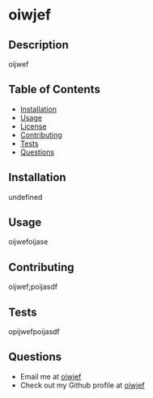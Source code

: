 # oiwjef


## Description
oijwef

## Table of Contents
* [Installation](#installation)
* [Usage](#usage)
* [License](#license)
* [Contributing](#contributing)
* [Tests](#Tests)
* [Questions](#Questions)

<a name="install"></a>
## Installation
undefined

<a name="usage"></a>
## Usage
oijwefoijase

<a name="contribute"></a>
## Contributing
oijwef;poijasdf

<a name="test"></a>
## Tests
opijwefpoijasdf

<a name="questions"></a>
## Questions
* Email me at <a href= "mailto: oiwjef">oiwjef</a>
* Check out my Github profile at <a href= "https://www.github.com/oiwjef">oiwjef</a>

